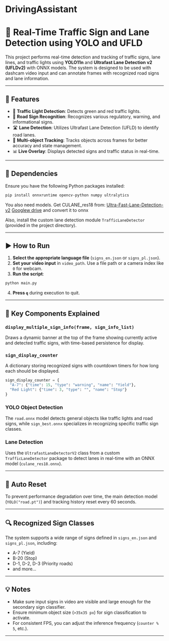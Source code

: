 # DrivingAssistant

# 🚗 Real-Time Traffic Sign and Lane Detection using YOLO and UFLD

This project performs real-time detection and tracking of traffic signs, lane lines, and traffic lights using **YOLO11n** and **Ultrafast Lane Detection v2 (UFLDv2)** with ONNX models. The system is designed to be used with dashcam video input and can annotate frames with recognized road signs and lane information.

---

## 📌 Features

* 🚦 **Traffic Light Detection**: Detects green and red traffic lights.
* 🛑 **Road Sign Recognition**: Recognizes various regulatory, warning, and informational signs.
* 🛣️ **Lane Detection**: Utilizes Ultrafast Lane Detection (UFLD) to identify road lanes.
* 🔁 **Multi-object Tracking**: Tracks objects across frames for better accuracy and state management.
* 📊 **Live Overlay**: Displays detected signs and traffic status in real-time.

---

## 🧰 Dependencies

Ensure you have the following Python packages installed:

```bash
pip install onnxruntime opencv-python numpy ultralytics
```
You also need models. Get CULANE_res18 from: [Ultra-Fast-Lane-Detection-v2](https://github.com/cfzd/Ultra-Fast-Lane-Detection-v2) [Googlew drive](https://drive.google.com/file/d/1oEjJraFr-3lxhX_OXduAGFWalWa6Xh3W/view) and convert it to onnx

Also, install the custom lane detection module `TrafficLaneDetector` (provided in the project directory).

---



## ▶️ How to Run

1. **Select the appropriate language file** (`signs_en.json` or `signs_pl.json`).
2. **Set your video input** in `video_path`. Use a file path or a camera index like `0` for webcam.
3. **Run the script**:

```bash
python main.py
```

4. **Press `q`** during execution to quit.

---

## 🧠 Key Components Explained

### `display_multiple_sign_info(frame, sign_info_list)`

Draws a dynamic banner at the top of the frame showing currently active and detected traffic signs, with time-based persistence for display.

### `sign_display_counter`

A dictionary storing recognized signs with countdown timers for how long each should be displayed.

```python
sign_display_counter = {
  "A-7": {"time": 15, "type": "warning", "name": "Yield"},
  "Red Light": {"time": 3, "type": "", "name": "Stop"}
}
```

### YOLO Object Detection

The `road.onnx` model detects general objects like traffic lights and road signs, while `sign_best.onnx` specializes in recognizing specific traffic sign classes.

### Lane Detection

Uses the `UltrafastLaneDetectorV2` class from a custom `TrafficLaneDetector` package to detect lanes in real-time with an ONNX model (`culane_res18.onnx`).

---

## 🔄 Auto Reset

To prevent performance degradation over time, the main detection model (`YOLO("road.pt")`) and tracking history reset every 60 seconds.

---

## 🔍 Recognized Sign Classes

The system supports a wide range of signs defined in `signs_en.json` and `signs_pl.json`, including:

* A-7 (Yield)
* B-20 (Stop)
* D-1, D-2, D-3 (Priority roads)
* and more...



---

## 💡 Notes

* Make sure input signs in video are visible and large enough for the secondary sign classifier.
* Ensure minimum object size (`>35x35 px`) for sign classification to activate.
* For consistent FPS, you can adjust the inference frequency (`counter % 5`, etc.).

---



